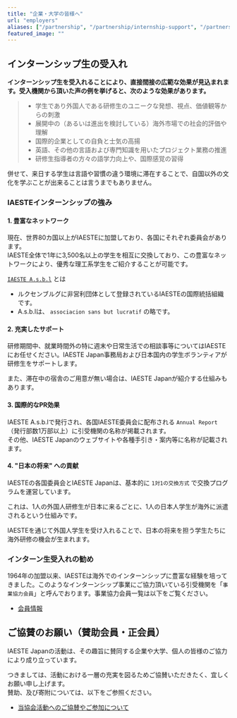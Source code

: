 ```yaml
---
title: "企業・大学の皆様へ"
url: "employers"
aliases: ["/partnership", "/partnership/internship-support", "/partnership/financial-support", "/partnership/project_cooperation"]
featured_image: ""
---
```

## インターンシップ生の受入れ

**インターンシップ生を受入れることにより、直接間接の広範な効果が見込まれます。受入機関から頂いた声の例を挙げると、次のような効果があります。**

> - 学生であり外国人である研修生のユニークな発想、視点、価値観等からの刺激
> - 展開中の（あるいは進出を検討している）海外市場での社会的評価や理解
> - 国際的企業としての自負と士気の高揚
> - 英語、その他の言語および専門知識を用いたプロジェクト業務の推進
> - 研修生指導者の方々の語学力向上や、国際感覚の習得

併せて、来日する学生は言語や習慣の違う環境に滞在することで、自国以外の文化を学ぶことが出来ることは言うまでもありません。

### IAESTEインターンシップの強み

#### 1. 豊富なネットワーク

現在、世界80カ国以上がIAESTEに加盟しており、各国にそれぞれ委員会があります。  
IAESTE全体で1年に3,500名以上の学生を相互に交換しており、この豊富なネットワークにより、優秀な理工系学生をご紹介することが可能です。

[`IAESTE A.s.b.l`](https://iaeste.org/employers-page) とは
- ルクセンブルグに非営利団体として登録されているIAESTEの国際統括組織です。
- A.s.b.lは、 `associacion sans but lucratif` の略です。

#### 2. 充実したサポート

研修期間中、就業時間外の特に週末や日常生活での相談事等についてはIAESTEにお任せください。IAESTE Japan事務局および日本国内の学生ボランティアが研修生をサポートします。

また、滞在中の宿舎のご用意が無い場合は、IAESTE Japanが紹介する仕組みもあります。

#### 3. 国際的なPR効果

IAESTE A.s.b.lで発行され、各国IAESTE委員会に配布される `Annual Report` （発行部数1万部以上）に引受機関の名称が掲載されます。  
その他、IAESTE Japanのウェブサイトや各種手引き・案内等に名称が記載されます。

#### 4. "日本の将来" への貢献

IAESTEの各国委員会とIAESTE Japanは、基本的に `1対1の交換方式` で交換プログラムを運営しています。

これは、1人の外国人研修生が日本に来るごとに、1人の日本人学生が海外に派遣されるという仕組みです。

IAESTEを通じて外国人学生を受け入れることで、日本の将来を担う学生たちに海外研修の機会が生まれます。

### インターン生受入れの勧め

1964年の加盟以来、IAESTEは海外でのインターンシップに豊富な経験を培ってきました。このようなインターンシップ事業にご協力頂いている引受機関を「`事業協力会員`」と呼んでおります。事業協力会員一覧は以下をご覧ください。

- [会員情報](/org/members)

## ご協賛のお願い（賛助会員・正会員）

IAESTE Japanの活動は、その趣旨に賛同する企業や大学、個人の皆様のご協力により成り立っています。

つきましては、活動における一層の充実を図るためご協賛いただきたく、宜しくお願い申し上げます。  
賛助、及び寄附については、以下をご参照ください。

- [当協会活動へのご協賛やご参加について](/org/join)
